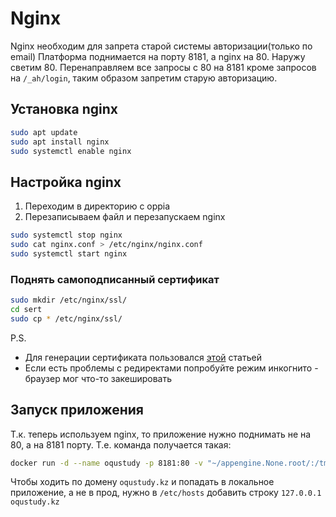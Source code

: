 # Nginx

Nginx необходим для запрета старой системы авторизации(только по email)
Платформа поднимается на порту 8181, а nginx на 80. Наружу светим 80. Перенаправляем все запросы c 80 на 8181 кроме
запросов на `/_ah/login`, таким образом запретим старую авторизацию.

## Установка nginx

```bash
sudo apt update
sudo apt install nginx
sudo systemctl enable nginx
```

## Настройка nginx

1. Переходим в директорию с oppia
2. Перезаписываем файл и перезапускаем nginx
```bash
sudo systemctl stop nginx
sudo cat nginx.conf > /etc/nginx/nginx.conf
sudo systemctl start nginx
```

### Поднять самоподписанный сертификат

```bash
sudo mkdir /etc/nginx/ssl/
cd sert
sudo cp * /etc/nginx/ssl/
```

P.S.

- Для генерации сертификата пользовался [этой](https://habr.com/ru/post/352722/) статьей
- Если есть проблемы с редиректами попробуйте режим инкогнито - браузер мог что-то закешировать

## Запуск приложения

Т.к. теперь используем nginx, то приложение нужно поднимать не на 80, а на 8181 порту.
Т.е. команда получается такая:

```bash
docker run -d --name oqustudy -p 8181:80 -v "~/appengine.None.root/:/tmp" -v "${PWD}/../oppia:/oppia" akhanbakhitov777/oqustudy
```

Чтобы ходить по домену `oqustudy.kz` и попадать в локальное приложение, а не в прод, нужно в `/etc/hosts` добавить строку `127.0.0.1	oqustudy.kz`
